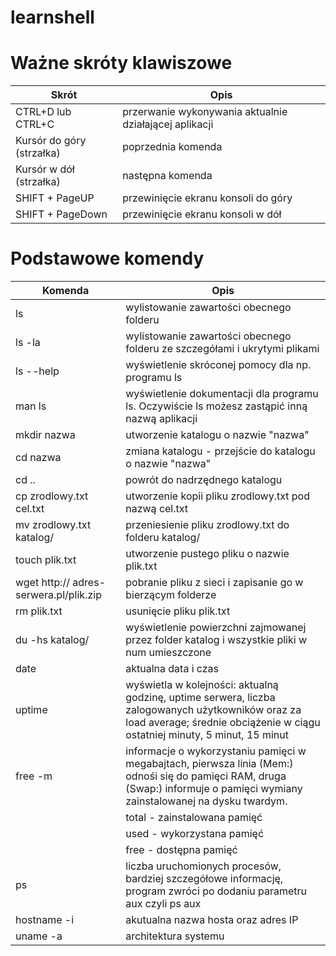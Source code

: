 # learnshell

# Ważne skróty klawiszowe

| Skrót | Opis |
| ------ | ------ |
|CTRL+D lub CTRL+C | przerwanie wykonywania aktualnie działającej aplikacji|
|Kursór do góry (strzałka) | poprzednia komenda|
|Kursór w dół (strzałka) | następna komenda|
|SHIFT + PageUP | przewinięcie ekranu konsoli do góry|
|SHIFT + PageDown | przewinięcie ekranu konsoli w dół|


# Podstawowe komendy
| Komenda | Opis |
| ------ | ------ |
| ls | wylistowanie zawartości obecnego folderu |
| ls -la | wylistowanie zawartości obecnego folderu ze szczegółami i ukrytymi plikami |
| ls --help | wyświetlenie skróconej pomocy dla np. programu ls |
| man ls | wyświetlenie dokumentacji dla programu ls. Oczywiście ls możesz zastąpić inną nazwą aplikacji |
| mkdir nazwa | utworzenie katalogu o nazwie "nazwa" |
| cd nazwa | zmiana katalogu - przejście do katalogu o nazwie "nazwa" |
| cd .. | powrót do nadrzędnego katalogu |
| cp zrodlowy.txt cel.txt | utworzenie kopii pliku zrodlowy.txt pod nazwą cel.txt |
| mv zrodlowy.txt katalog/ | przeniesienie pliku zrodlowy.txt do folderu katalog/ |
| touch plik.txt | utworzenie pustego pliku o nazwie plik.txt |
| wget http:// adres-serwera.pl/plik.zip | pobranie pliku z sieci i zapisanie go w bierzącym folderze |
| rm plik.txt | usunięcie pliku plik.txt |
| du -hs katalog/ | wyświetlenie powierzchni zajmowanej przez folder katalog i wszystkie pliki w num umieszczone |
| date | aktualna data i czas |
| uptime | wyświetla w kolejności: aktualną godzinę, uptime serwera, liczba zalogowanych użytkowników oraz za load average; średnie obciążenie w ciągu ostatniej minuty, 5 minut, 15 minut |
| free -m | informacje o wykorzystaniu pamięci w megabajtach, pierwsza linia (Mem:) odnośi się do pamięci RAM, druga (Swap:) informuje o pamięci wymiany zainstalowanej na dysku twardym. |
|  | total - zainstalowana pamięć|
|  | used - wykorzystana pamięć|
|  | free - dostępna pamięć |
| ps | liczba uruchomionych procesów, bardziej szczegółowe informację, program zwróci po dodaniu parametru aux czyli ps aux |
| hostname -i | akutualna nazwa hosta oraz adres IP |
| uname -a  | architektura systemu |







